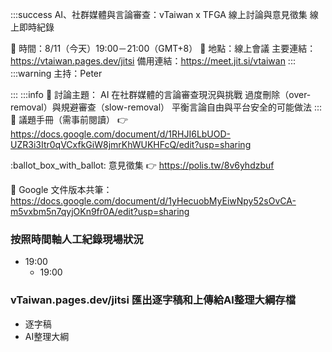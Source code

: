 :::success
AI、社群媒體與言論審查：vTaiwan x TFGA 線上討論與意見徵集 線上即時紀錄

:date: 時間：8/11（今天）19:00－21:00（GMT+8）
:round_pushpin: 地點：線上會議
主要連結：https://vtaiwan.pages.dev/jitsi
備用連結：https://meet.jit.si/vtaiwan
:::
:::warning
主持：Peter 


:::
:::info
:speech_balloon: 討論主題：
AI 在社群媒體的言論審查現況與挑戰
過度刪除（over-removal）與規避審查（slow-removal）
平衡言論自由與平台安全的可能做法
:::
:book: 議題手冊（需事前閱讀）
:point_right: https://docs.google.com/document/d/1RHJI6LbUOD-UZR3i3Itr0qVCxfkGiW8jmrKhWUKHFcQ/edit?usp=sharing

:ballot_box_with_ballot: 意見徵集
:point_right: https://polis.tw/8v6yhdzbuf

:page_with_curl: Google 文件版本共筆：https://docs.google.com/document/d/1yHecuobMyEiwNpy52sOvCA-m5vxbm5n7qyjOKn9fr0A/edit?usp=sharing 

### 按照時間軸人工紀錄現場狀況
- 19:00
    - 19:00
    


### vTaiwan.pages.dev/jitsi 匯出逐字稿和上傳給AI整理大綱存檔
- 逐字稿
- AI整理大綱